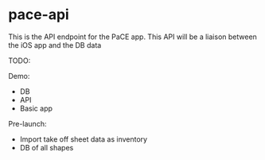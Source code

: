 # pace-api

This is the API endpoint for the PaCE app. This API will be a liaison between the iOS app and the DB data


TODO: 

Demo:

* DB
* API
* Basic app

Pre-launch:
* Import take off sheet data as inventory
* DB of all shapes

